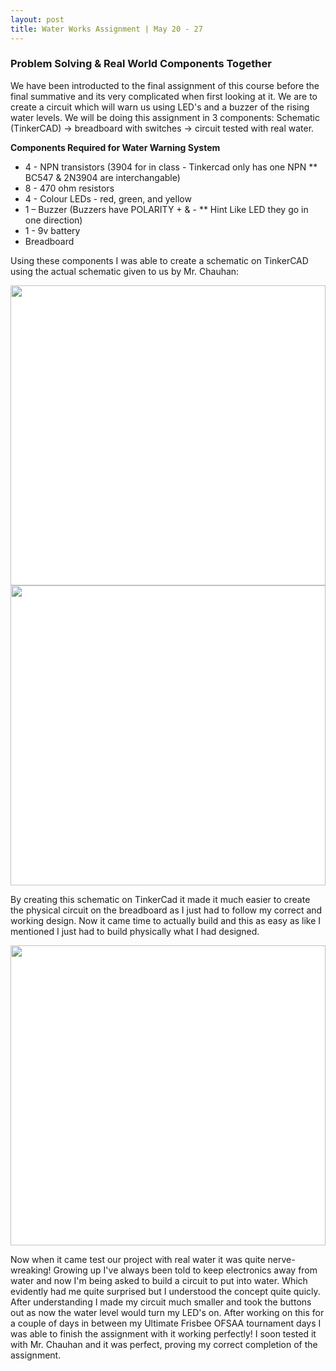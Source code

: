 ```yaml
---
layout: post
title: Water Works Assignment | May 20 - 27
---
```


### Problem Solving & Real World Components Together

We have been introducted to the final assignment of this course before the final summative and its very complicated when first looking at it. We are to create a circuit which will warn us using LED's and a buzzer of the rising water levels. We will be doing this assignment in 3 components: Schematic (TinkerCAD) -> breadboard with switches -> circuit tested with real water.

**Components Required for Water Warning System**

- 4 - NPN transistors (3904 for in class - Tinkercad only has one NPN \*\* BC547 & 2N3904 are interchangable)
- 8 - 470 ohm resistors
- 4 - Colour LEDs - red, green, and yellow
- 1 – Buzzer (Buzzers have POLARITY + & - \*\* Hint Like LED they go in one direction)
- 1 - 9v battery
- Breadboard

Using these components I was able to create a schematic on TinkerCAD using the actual schematic given to us by Mr. Chauhan:

<div style="width:100%;height:480px;background-color:white;text-align:center;">
  <a href="https://lh3.googleusercontent.com/6QQK8k8VL-KZcgaqqYHiwl3wHfK6xH0fo5Pp65u6tYNm3Ihy0yMwGu0TmIMRaYlxgdCA0XlGmqO9-F7hqhp13ToNYeYY6l793tBFsNkdURT9JkCI7ci4JLRJSpysuVW1rKwrSwExqQ=w1920-h1080" target="_blank">
    <img style="height:100%;border:0;" src="https://lh3.googleusercontent.com/6QQK8k8VL-KZcgaqqYHiwl3wHfK6xH0fo5Pp65u6tYNm3Ihy0yMwGu0TmIMRaYlxgdCA0XlGmqO9-F7hqhp13ToNYeYY6l793tBFsNkdURT9JkCI7ci4JLRJSpysuVW1rKwrSwExqQ=h480" />
  </a>
</div>

<div style="width:100%;height:480px;background-color:white;text-align:center;">
  <a href="https://lh3.googleusercontent.com/pGRIL5buYGSZ8Y50LafuXZ5gSog8OzPlj-HHEvJ0EBLHPHADnOhGnJG-OCWBfsnUgOEsamL3JRXSk68ZBnxo4RTSgxENzjtoud_SpBqy9uKCJMt4U1CpgCO-d9jIMjqUoZZG7CR53g=w1920-h1080" target="_blank">
    <img style="height:100%;border:0;" src="https://lh3.googleusercontent.com/pGRIL5buYGSZ8Y50LafuXZ5gSog8OzPlj-HHEvJ0EBLHPHADnOhGnJG-OCWBfsnUgOEsamL3JRXSk68ZBnxo4RTSgxENzjtoud_SpBqy9uKCJMt4U1CpgCO-d9jIMjqUoZZG7CR53g=h480" />
  </a>
</div>

By creating this schematic on TinkerCad it made it much easier to create the physical circuit on the breadboard as I just had to follow my correct and working design. Now it came time to actually build and this as easy as like I mentioned I just had to build physically what I had designed.

<div style="width:100%;height:480px;background-color:white;text-align:center;">
  <a href="https://lh3.googleusercontent.com/ut5hXH_n1naGB6AEPdM30BMl38mhRecSX3betWYWmnWPVZcYBIOUhcPKoLyMu2VbPBxN-UZtQZmDtI-ug3Fy9ysceB_Ez4tYHvRmwKsjM0ExTZo_wLMsSyz8UuBvHV8nNagC4yNXIQ=w1920-h1080" target="_blank">
    <img style="height:100%;border:0;" src="https://lh3.googleusercontent.com/ut5hXH_n1naGB6AEPdM30BMl38mhRecSX3betWYWmnWPVZcYBIOUhcPKoLyMu2VbPBxN-UZtQZmDtI-ug3Fy9ysceB_Ez4tYHvRmwKsjM0ExTZo_wLMsSyz8UuBvHV8nNagC4yNXIQ=h480" />
  </a>
</div>

Now when it came test our project with real water it was quite nerve-wreaking! Growing up I've always been told to keep electronics away from water and now I'm being asked to build a circuit to put into water. Which evidently had me quite surprised but I understood the concept quite quicly. After understanding I made my circuit much smaller and took the buttons out as now the water level would turn my LED's on. After working on this for a couple of days in between my Ultimate Frisbee OFSAA tournament days I was able to finish the assignment with it working perfectly! I soon tested it with Mr. Chauhan and it was perfect, proving my correct completion of the assignment.
